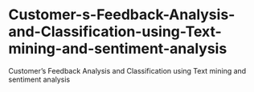 # Customer-s-Feedback-Analysis-and-Classification-using-Text-mining-and-sentiment-analysis
Customer’s Feedback Analysis and Classification using Text mining and sentiment analysis
